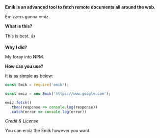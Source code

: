 **Emik is an advanced tool to fetch remote documents all around the web.**

Emizzers gonna emiz.

**What is this?**

This is best. :+1:

**Why I did?**

My foray into NPM.

**How can you use?**

It is as simple as below:

``` javascript
const Emik = require('emik');

const emiz = new Emik('https://www.google.com');

emiz.fetch()
  .then(response => console.log(response))
  .catch(error => console.log(error))

```

*Credit & License*

You can emiz the Emik however you want.
